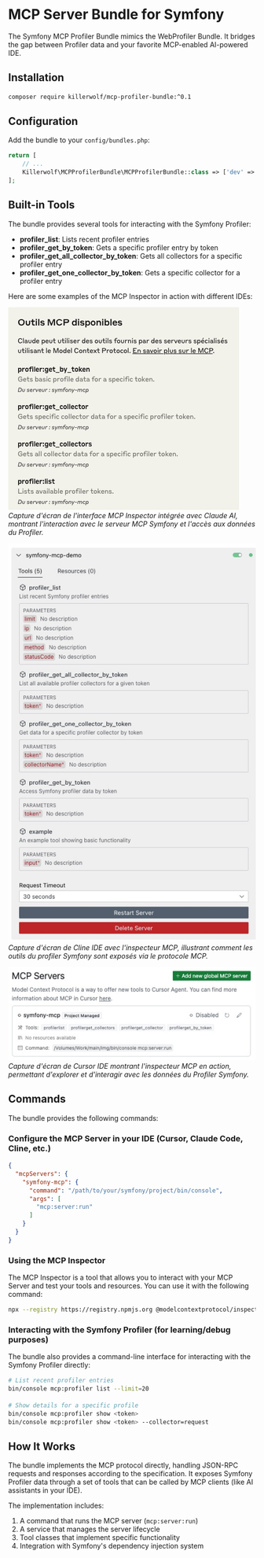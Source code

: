 # MCP Server Bundle for Symfony

The Symfony MCP Profiler Bundle mimics the WebProfiler Bundle. It bridges the gap between Profiler data and your favorite MCP-enabled AI-powered IDE.

## Installation

```bash
composer require killerwolf/mcp-profiler-bundle:^0.1
```

## Configuration

Add the bundle to your `config/bundles.php`:

```php
return [
    // ...
    Killerwolf\MCPProfilerBundle\MCPProfilerBundle::class => ['dev' => true],
];
```

## Built-in Tools

The bundle provides several tools for interacting with the Symfony Profiler:

- **profiler_list**: Lists recent profiler entries
- **profiler_get_by_token**: Gets a specific profiler entry by token
- **profiler_get_all_collector_by_token**: Gets all collectors for a specific profiler entry
- **profiler_get_one_collector_by_token**: Gets a specific collector for a profiler entry

Here are some examples of the MCP Inspector in action with different IDEs:

![Claude MCP Inspector](Resources/docs/images/claude_mcp_screenshot.jpg)
*Capture d'écran de l'interface MCP Inspector intégrée avec Claude AI, montrant l'interaction avec le serveur MCP Symfony et l'accès aux données du Profiler.*

![Cline MCP Inspector](Resources/docs/images/cline_mcp_screenshot.jpg)
*Capture d'écran de Cline IDE avec l'inspecteur MCP, illustrant comment les outils du profiler Symfony sont exposés via le protocole MCP.*

![Cursor MCP Inspector](Resources/docs/images/cursor_mcp_screenshot.jpg)
*Capture d'écran de Cursor IDE montrant l'inspecteur MCP en action, permettant d'explorer et d'interagir avec les données du Profiler Symfony.*

## Commands

The bundle provides the following commands:

### Configure the MCP Server in your IDE (Cursor, Claude Code, Cline, etc.)

```json
{
  "mcpServers": {
    "symfony-mcp": {
      "command": "/path/to/your/symfony/project/bin/console",
      "args": [
        "mcp:server:run"
      ]
    }
  }
}
```

### Using the MCP Inspector

The MCP Inspector is a tool that allows you to interact with your MCP Server and test your tools and resources. You can use it with the following command:

```bash
npx --registry https://registry.npmjs.org @modelcontextprotocol/inspector
```

### Interacting with the Symfony Profiler (for learning/debug purposes)

The bundle also provides a command-line interface for interacting with the Symfony Profiler directly:

```bash
# List recent profiler entries
bin/console mcp:profiler list --limit=20

# Show details for a specific profile
bin/console mcp:profiler show <token>
bin/console mcp:profiler show <token> --collector=request
```

## How It Works

The bundle implements the MCP protocol directly, handling JSON-RPC requests and responses according to the specification. It exposes Symfony Profiler data through a set of tools that can be called by MCP clients (like AI assistants in your IDE).

The implementation includes:

1. A command that runs the MCP server (`mcp:server:run`)
2. A service that manages the server lifecycle
3. Tool classes that implement specific functionality
4. Integration with Symfony's dependency injection system